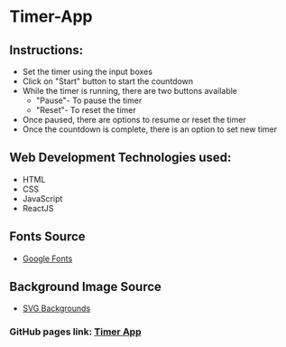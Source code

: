 # Timer-App

## Instructions:
* Set the timer using the input boxes
* Click on "Start" button to start the countdown
* While the timer is running, there are two buttons available
  - "Pause"- To pause the timer
  - "Reset"- To reset the timer
* Once paused, there are options to resume or reset the timer
* Once the countdown is complete, there is an option to set new timer

## Web Development Technologies used:
* HTML
* CSS
* JavaScript
* ReactJS

## Fonts Source
* [Google Fonts](https://fonts.google.com/)

## Background Image Source
* [SVG Backgrounds](https://www.svgbackgrounds.com/)

### GitHub pages link: [Timer App](https://amarjeetsingh1999.github.io/Timer-App/)
